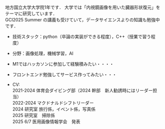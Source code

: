 地方国立大学大学院1年です．
大学では「内視鏡画像を用いた臓器形状復元」をテーマに研究しています．  
GCI2025 Summer の講義も受けていて，データサイエンスよりの知識も勉強中です．

- 技術スタック：python（卒論の実装ができる程度），C++（授業で習う程度）
- 分野：画像処理，機械学習，AI

- M1ではハッカソンに参加して経験積みたい・・・・
- フロントエンド勉強してサービス作ってみたい・・・
- CV:  
2021-2024 体育会ダイビング部（2024 幹部　新人勧誘時にはリーダー担当）  
2022-2024 マクドナルドシフトリーダー  
2024 研究室 旅行係，イベント係，写真係  
2025 研究室　掃除係  
2025 6/7 医用画像情報学会　発表

